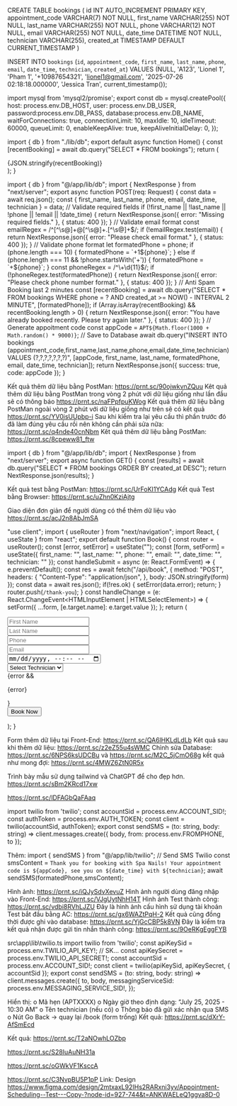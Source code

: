 <!-- Bước 1: Tạo database -->
CREATE TABLE bookings (
    id INT AUTO_INCREMENT PRIMARY KEY,
    appointment_code VARCHAR(7) NOT NULL,
    first_name VARCHAR(255) NOT NULL,
    last_name VARCHAR(255) NOT NULL,
    phone VARCHAR(12) NOT NULL,
    email VARCHAR(255) NOT NULL,
    date_time DATETIME NOT NULL,
    technician VARCHAR(255),
    created_at TIMESTAMP DEFAULT CURRENT_TIMESTAMP
)
<!-- Bước 2: Tạo dữ liệu mẫu -->
INSERT INTO `bookings` (`id`, `appointment_code`, `first_name`, `last_name`, `phone`, `email`, `date_time`, `technician`, `created_at`) VALUES (NULL, 'A123', 'Lionel 1', 'Pham 1', '+10987654321', 'lionel1@gmail.com', '2025-07-26 02:18:18.000000', 'Jessica Tran', current_timestamp());
<!-- Bước 3: Tạo kết nối với database src\app\lib\db.ts -->
import mysql from 'mysql2/promise';
export const db = mysql.createPool({
    host: process.env.DB_HOST,
    user: process.env.DB_USER,
    password:process.env.DB_PASS,
    database:process.env.DB_NAME,
    waitForConnections: true,
    connectionLimit: 10,
    maxIdle: 10,
    idleTimeout: 60000,
    queueLimit: 0,
    enableKeepAlive: true,
    keepAliveInitialDelay: 0,
});
<!-- Bước 4: Check kết nối với database check src\app\page.tsx -->
import { db } from "./lib/db";
export default async function Home() {
  const [recentBooking] = await db.query("SELECT * FROM bookings");
  return (
    <div className="font-sans grid grid-rows-[20px_1fr_20px] items-center justify-items-center min-h-screen p-8 pb-20 gap-16 sm:p-20">
      {JSON.stringify(recentBooking)}
    </div>
  );
}
<!-- Bước 5: Tạo API book (Method POST /api/book) src\app\api\book\route.ts -->
import { db } from "@/app/lib/db";
import { NextResponse } from "next/server";
export async function POST(req: Request) {
    const data = await req.json();
    const { first_name, last_name, phone, email, date_time, technician } = data;
    // Validate required fields
    if (!first_name || !last_name || !phone || !email || !date_time) {
        return NextResponse.json({ error: "Missing required fields." }, { status: 400 });
    }
    // Validate email format
    const emailRegex = /^[^\s@]+@[^\s@]+\.[^\s@]+$/;
    if (!emailRegex.test(email)) {
        return NextResponse.json({ error: "Please check email format." }, { status: 400 });
    }
    // Validate phone format
    let formatedPhone = phone;
    if (phone.length === 10) {
        formatedPhone = `+1${phone}`;
    } else if (phone.length === 11 && !phone.startsWith('+')) {
        formatedPhone = `+${phone}`;
    }
    const phoneRegex = /^\+\d{11}$/;
    if (!phoneRegex.test(formatedPhone)) {
        return NextResponse.json({ error: "Please check phone number format." }, { status: 400 });
    }
    // Anti Spam Booking last 2 minutes
    const [recentBooking] = await db.query("SELECT * FROM bookings WHERE phone = ? AND created_at >= NOW() - INTERVAL 2 MINUTE", [formatedPhone]);
    if (Array.isArray(recentBooking) && recentBooking.length > 0) {
        return NextResponse.json({ error: "You have already booked recently. Please try again later." }, { status: 400 });
    }
    // Generate appoitment code
    const appCode = `APT${Math.floor(1000 + Math.random() * 9000)}`;
    // Save to Database
    await db.query("INSERT INTO bookings (appointment_code,first_name,last_name,phone,email,date_time,technician) VALUES (?,?,?,?,?,?,?)",
        [appCode, first_name, last_name, formatedPhone, email, date_time, technician]);
    return NextResponse.json({ success: true, code: appCode });
}
<!-- Bước 6: Test Phương thức Post api/book bằng PostMan -->
<!-- Sửa lỗi đặt sai tên trong database: created_ad chuyển thành created_at -->
Kết quả thêm dữ liệu bằng PostMan: https://prnt.sc/90ojwkvnZQuu
Kêt quả thêm dữ liệu bằng PostMan trong vòng 2 phút với dữ liệu giống như lần đầu sẽ có thông báo https://prnt.sc/naFPpfpuKWog
Kết quả thêm dữ liệu bằng PostMan ngoài vòng 2 phút với dữ liệu giống như trên sẽ có kết quả https://prnt.sc/YV0isUUpbp-i
Sau khi kiểm tra lại yêu cầu thì phần trước đó đã làm đúng yêu cầu rồi nên không cần phải sửa nữa: https://prnt.sc/q4nde40cnNbm
Kêt quả thêm dữ liệu bằng PostMan: https://prnt.sc/8cpeww81_ftw
<!-- Bước 7: Tạo api bookings /api/bookings  src\app\api\bookings\route.ts-->
import { db } from "@/app/lib/db";
import { NextResponse } from "next/server";
export async function GET() {
    const [results] = await db.query("SELECT * FROM bookings ORDER BY created_at DESC");
    return NextResponse.json(results);
}
<!-- Bước 8: Vì đang sử dụng method GET nên có thể, sử dụng PostMan (hoặc trình duyệt) để test đã lấy được dữ liệu. -->
Kết quả test bằng PostMan: https://prnt.sc/UrFoKI1YCAdg
Kết quả Test bằng Browser: https://prnt.sc/uZhn0KziAjtg
<!-- Bước 9: Chúng ta sẽ chuẩn bị giao diện đơn giản để người dùng đăng ký ngay trên trình duyệt trước khi hoàn thiện theo figma  -->
Giao diện đơn giản để người dùng có thể thêm dữ liệu vào https://prnt.sc/acJ2n8AbJmSA
<!-- Bước 10: Xử lý dữ liệu ở page book src\app\book\page.tsx -->
"use client";
import { useRouter } from "next/navigation";
import React, { useState } from "react";
export default function Book() {
  const router = useRouter();
  const [error, setError] = useState("");
  const [form, setForm] = useState({
    first_name: "",
    last_name: "",
    phone: "",
    email: "",
    date_time: "",
    technician: ""
  });
  const handleSubmit = async (e: React.FormEvent) => {
    e.preventDefault();
    const res = await fetch("/api/book", {
      method: "POST",
      headers: {
        "Content-Type": "application/json",
      },
      body: JSON.stringify(form)
    });
    const data = await res.json();
    if(!res.ok) {
      setError(data.error);
      return;
    }
    router.push(`/thank-you`);
  }
  const handleChange = (e: React.ChangeEvent<HTMLInputElement | HTMLSelectElement>) => {
    setForm({ ...form, [e.target.name]: e.target.value });
  };
  return (
    <form onSubmit={handleSubmit} className="mx-auto grid gap-[12px] mt-[50px] w-[600px]">
      <div>
        <input
          type="text"
          name="first_name"
          placeholder="First Name"
          required
          onChange={handleChange}
          className="block w-full border rounded-[12px]"
        />
      </div>
      <div>
        <input
          type="text"
          name="last_name"
          placeholder="Last Name"
          required
          onChange={handleChange}
          className="block w-full border rounded-[12px]"
        />
      </div>
      <div>
        <input
          type="text"
          name="phone"
          placeholder="Phone"
          required
          onChange={handleChange}
          className="block w-full border rounded-[12px]"
        />
      </div>
      <div>
        <input
          type="email"
          name="email"
          placeholder="Email"
          required
          onChange={handleChange}
          className="block w-full border rounded-[12px]"
        />
      </div>
      <div>
        <input
          type="datetime-local"
          name="date_time"
          placeholder="Date Time"
          required
          onChange={handleChange}
          className="block w-full border rounded-[12px]"
        />
      </div>
      <div>
        <select
          name="technician"
          onChange={handleChange}
          className="block w-full border rounded-[12px]"
        >
          <option value="">Select Technician</option>
          <option value="Jessica Tran">Jessica Tran</option>
          <option value="Michael Le">Michael Le</option>
          <option value="Anna Pham">Anna Pham</option>
        </select>
      </div>
      {error && <p className="text-red-600 text-sm">{error}</p>}
      <div className="text-center">
        <button
          type="submit"
          className="inline-block rounded-[12px] bg-blue-600 p-[6px] text-white hover:bg-blue-800"
        >
          Book Now
        </button>
      </div>
    </form>
  );
}
<!-- Bước 11: Thêm dữ liệu và xử lý lỗi thiêt kế dữ liệu thiếu length cho appointment_code độ dài lúc trước là 4  -->
Form thêm dữ liệu tại Front-End: https://prnt.sc/QA6lHKLdLdLb
Kêt quả sau khi thêm dữ liệu: https://prnt.sc/z2eZ55u4sWMC
Chỉnh sửa Database: https://prnt.sc/6NPS6ksUDCBu và https://prnt.sc/M2C_5jCmO68g 
kết quả như mong đợi: https://prnt.sc/4MWZ6ZtN0R5x
<!-- Bước 12: Ta tiếp tục làm trang Thank You -->
Trình bày mẫu sử dụng tailwind và ChatGPT để cho đẹp hơn. https://prnt.sc/sBm2KRcd17xw
<!-- Bước 13:  Test Số điện thoại ảo bằng Curl -->
https://prnt.sc/lDFAGbQaFAaq
<!-- Bước 14: Cập nhật function sendSMS -->
<!-- src\app\lib\twilio.ts -->
import twilio from 'twilio';
const accountSid = process.env.ACCOUNT_SID!;
const authToken = process.env.AUTH_TOKEN;
const client = twilio(accountSid, authToken);
export const sendSMS = (to: string, body: string) =>
  client.messages.create({
    body,
    from: process.env.FROMPHONE,
    to
  });
<!-- src\app\api\book\route.ts -->
Thêm: import { sendSMS } from "@/app/lib/twilio";
// Send SMS Twilio
const smsContent = `Thank you for booking with Spa Nails! Your appointment code is ${appCode}, see you on ${date_time} with ${technician}`;
await sendSMS(formatedPhone,smsContent);
<!-- Bước 15: Sử dụng curl để test -->
Hình ảnh: https://prnt.sc/iQJySdvXevuZ
Hình ảnh người dùng đăng nhập vào Front-End: https://prnt.sc/VJgUytNhH14T
Hình ảnh Test thành công: https://prnt.sc/vdbi8RVhLJZU
Đây là hình ảnh cấu hình sử dụng tài khoản Test bắt đầu bằng AC: https://prnt.sc/gx6WAZtPqH-2
Kết quả cũng đồng thời được ghi vào database: https://prnt.sc/YjGcCBP5k8VN
Đây là kiểm tra kết quả nhận được gửi tin nhắn thành công: https://prnt.sc/9OeRKgEggFYB
<!-- Bước 16: Fix gửi SMS với Twilio (test) -->
<!-- Sử dụng ChatGPT fix -->
src\app\lib\twilio.ts
import twilio from 'twilio';
const apiKeySid = process.env.TWILIO_API_KEY!; // SK...
const apiKeySecret = process.env.TWILIO_API_SECRET!;
const accountSid = process.env.ACCOUNT_SID!;
const client = twilio(apiKeySid, apiKeySecret, { accountSid });
export const sendSMS = (to: string, body: string) =>
  client.messages.create({
    to,
    body,
    messagingServiceSid: process.env.MESSAGING_SERVICE_SID!,
  });
<!-- Bước 17: Chỉnh trang Thank-you  -->
Hiển thị:
o   Mã hẹn (APTXXXX)
o   Ngày giờ theo định dạng: “July 25, 2025 - 10:30 AM”
o   Tên technician (nếu có)
o   Thông báo đã gửi xác nhận qua SMS
o   Nút Go Back → quay lại /book (form trống)
Kết quả: https://prnt.sc/dXrY-AfSmEcd
<!-- Bước 18: Trang Quản Lý Lịch Hẹn (Admin Dashboard) -->
<!-- src\app\admin\page.tsx -->
Kết quả: https://prnt.sc/T2aNOwhLOZbp
<!-- Bước 19: Bắt đầu đi cắt Front-End và ghép với Back-end -->
https://prnt.sc/S28IuAuNH31a
<!-- Bước 20: Hoàn thiện 90% trang Admin -->
https://prnt.sc/oGWkVF1KsccA
<!-- Bước 21: Hoàn thiện trang Admin -->
https://prnt.sc/C3NvpBU5P1pP
Link: Design https://www.figma.com/design/2mtxaxL92IHs2RARxni3yv/Appointment-Scheduling--Test---Copy-?node-id=927-744&t=ANKWAELeQ1ggva8D-0